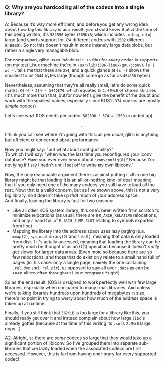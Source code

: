 
### Q: Why are you hardcoding all of the codecs into a single library?

A: Because it's way more efficient, and before you get any wrong idea about how big this library is as a result, you should know that at the time of this being written, it's `582596` bytes (`569KiB`; which includes `.debug_info`) large (and sports support for `374` different codecs with `1502` different aliases). So no: this doesn't result in some insanely large data blobs, but rather a single very managable blob.

For comparison, glibc uses individual `*.so` files for every codec is supports (on my test Linux machine the're in `/usr/lib/i386-linux-gnu/gconv`). `ls | wc -l` tells me that there are `254`, and a quick glance at `ls -l` shows the smallest to be `9644` bytes large (though some go as far as `464188` bytes).

Nevertheless, assuming that they're all really small, let's do some quick maths: `9644 * 254 = 2449576`, which equates to `2.44MiB` of shared libraries (it's much more than that, but for now let's give the benefit of the doubt and work with the smallest values, especially since KOS's `374` codecs are mostly *simple* codecs)

Let's see what KOS needs per codec: `582596 / 374 = 1558` (rounded up)

<center>...</center>

I think you can see where I'm going with this: as per usual, glibc is anything but efficient or concerned about performance.

Now you might say: "but what about configurability?"  
To which I will say: "when was the last time you reconfigured your iconv database? Have you ever even heard about `iconvconfig(8)`? Because I'm not lying if I say I hadn't until I set off to write my own libiconv."

Now, the only reasonable argument there is against putting it all in one big library might be that loading it is an all-or-nothing kind-of deal, meaning that if you only need one of the many codecs, you still have to load all the rest. Now: that is a valid concern, but as I've shown above, this is not a very big library, so it doesn't take up *that* much of your address space.  
And finally, loading the library is fast for two reasons:

- Like all other KOS system library, this one's been written from scratch to minimize relocations (as usual, there are `0` `R_ARCH_RELATIVE` relocations, and only a hand full of `R_ARCH_JUMP_SLOT` relating to symbols exported from libc)
- Mapping the library into the address space uses lazy paging (s.a. `mmap(2)`, `sys_maplibrary(2)` and `libdl`), meaning that data is only loaded from disk if it's actally accessed, meaning that loading the library can be pretty much be thought of as an O(1) operation because it doesn't *really* get slower for larger data areas. (Even more so because there are so few relocations, and those that do exist only relate to a small hand full of pages (in this case: only a single page; namely the one containing `.rel.dyn` and `.rel.plt`), as opposed to say: all over `.data` as can be seen all too often throughout Linux programs \*sigh\*)

So as the end result, KOS is designed to work perfectly well with few large libraries, especially when compared to many small libraries. And unless we're talking libraries hundreds upon hundreds of megabytes in size, there's no point in trying to worry about how much of the address space is taken up at runtime.

Finally, if you still think that `569KiB` is too large for a library like this, you should really get over it and instead complain about how large `libc`'s already gotten (because at the time of this writing its `.so` is `2.6MiB` large; oops...)


A2: Alright, so there are *some* codecs so large that they would take up a significant portion of libiconv. So I've grouped them into separate sub-libraries that are lazily loaded when the associated codecs are first accessed. However, this is far from having one library for every supported codec!

